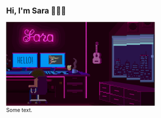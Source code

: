 ## Hi, I'm Sara 👩🏽‍💻
<!-- <div>
    <div>
        <p align="center">
            <img src="background.png" width="80%" />
        </p>    
    </div>

    <div>
        <h1>hola</h1>
    </div>
</div> -->

<div class="row">
  <div class="col-md-4" markdown="1">
  <!-- ![Alt Text](../img/folder/blah.jpg) -->
  <img src="background.png" width="80%" />
  </div>
  <div class="col-md-8" markdown="1">
  Some text.
  </div>
</div>